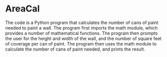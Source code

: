 # AreaCal

The code is a Python program that calculates the number of cans of paint needed to paint a wall. The program first imports the math module, which provides a number of mathematical functions. The program then prompts the user for the height and width of the wall, and the number of square feet of coverage per can of paint. The program then uses the math module to calculate the number of cans of paint needed, and prints the result.
